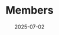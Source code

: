---
title: Members
date: 2025-07-02

type: landing

sections:
  - block: people
    content:
      title: 组内成员
      # Choose which groups/teams of users to display.
      #   Edit `user_groups` in each user's profile to add them to one or more of these groups.
      user_groups:
          - 教师
          - 合作教授
          - 学生
      sort_by: Params.num
      sort_ascending: false
    design:
      show_interests: true
      show_role: true
      show_social: true
---